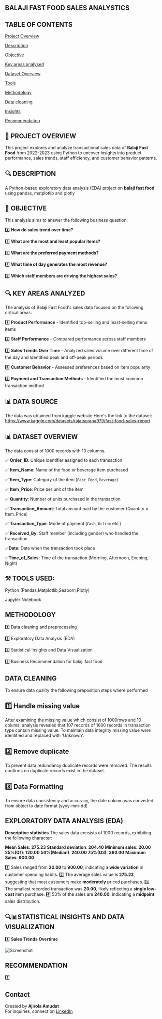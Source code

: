 ## BALAJI FAST FOOD SALES ANALYSTICS

## TABLE OF CONTENTS 
 [Project Overview]()

 [Description]() 
 
 [Objective]() 
  
 [Key areas analysed]() 

 [Dataset Overview]()
 
 [Tools]()
 
 [Methodology]()

 [Data cleaning]()
 
 [Insights]() 
 
 [Recommendation]() 

## 📖 PROJECT OVERVIEW 
This project explores and analyze transactional sales data of **Balaji Fast Food** from 2022-2023 using Python to uncover insights into product performance, sales trends, staff efficiency, and customer behavior patterns.

## 🔍 DESCRIPTION
A Python-based exploratory data analysis (EDA) project on **balaji fast food** using pandas,
matplotlib and plotly 

## 🎯 OBJECTIVE 
This analysis aims to answer the following business question:

1️⃣ **How do sales trend over time?**

2️⃣ **What are the most and least popular items?**

3️⃣ **What are the preferred payment methods?**

4️⃣ **What time of day generates the most revenue?**

5️⃣ **Which staff members are driving the highest sales?**

## 🔍 KEY AREAS ANALYZED
The analysis of Balaji Fast Food's sales data focused on the following critical areas:

1️⃣ **Product Performance** - Identified top-selling and least-selling menu items

2️⃣ **Staff Performance** - Compared performance across staff members

3️⃣ **Sales Trends Over Time** - Analyzed sales volume over different time of the day and Identified peak and off-peak periods

4️⃣ **Customer Behavior** - Assessed preferences based on item popularity 

5️⃣ **Payment and Transaction Methods** - Identified the most common transaction method

## 📊 DATA SOURCE
The data was obtained from kaggle website
Here's the link to the dataset: https://www.kaggle.com/datasets/rajatsurana979/fast-food-sales-report

## 📊 DATASET OVERVIEW
The data consist of 1000 records with 10 columns.

✅ **Order_ID**: Unique identifier assigned to each transaction

✅ **Item_Name**: Name of the food or beverage item purchased

✅ **Item_Type**: Category of the item (`Fast Food`, `Beverage`)

✅ **Item_Price**: Price per unit of the item

✅ **Quantity**: Number of units purchased in the transaction

✅ **Transaction_Amount**: Total amount paid by the customer (Quantity × Item_Price)

✅ **Transaction_Type**: Mode of payment (`Cash`, `Online` etc.)

✅ **Received_By**: Staff member (including gender) who handled the transaction

✅**Date**: Date when the transaction took place

✅**Time_of_Sales**: Time of the transaction (Morning, Afternoon, Evening, Night)

## ⚒️ TOOLS USED:

Python (Pandas,Matplotlib,Seaborn,Plotly)

Jupyter Notebook 

## METHODOLOGY 
1️⃣ Data cleaning and preprocessing 

2️⃣ Exploratory Data Analysis (EDA)

3️⃣ Statistical Insights and Data Visualization 

4️⃣ Business Recommendation for balaji fast food

## DATA CLEANING 
To ensure data quality the following preposition steps where performed 

## 1️⃣ Handle missing value 
After examining the missing value which consist of 1000rows and 10 colums, analysis revealed that 107 records of 1000 records in transaction type contain missing value.
To maintain data integrity missing value were identified and replaced with 'Unknown'.

## 2️⃣ Remove duplicate
To prevent data redundancy duplicate records were removed.
The results confirms no duplicate records exist in the dataset.

## 3️⃣ Data Formatting 
To ensure data consistency and accuracy, the date column was converted from object to date format (yyyy-mm-dd)

## EXPLORATORY DATA ANALYSIS (EDA)

**Descriptive statistics**
The sales data consists of 1000 records, exhibiting the following character:

**Mean Sales**: **275.23**
**Standard deviation**: **204.40**
**Minimum sales**: **20.00**
**25%(Q1)**: **120.00**
**50%(Median)**: **240.00**
**75%(Q3)**: **360.00**
**Maximum Sales**: **900.00**

1️⃣ Sales ranged from **20.00** to **900.00**, indicating a **wide variation** in customer spending habits.
2️⃣ The average sales value is **275.23**, suggesting that most customers make **moderately** priced purchases.
3️⃣ The smallest recorded transaction was **20.00**, likely reflecting a **single low-cost** item purchase.
4️⃣ 50% of the sales are **240.00**, indicating a **midpoint** sales distribution.

## 🔍📊STATISTICAL INSIGHTS AND DATA VISUALIZATION 
1️⃣ **Sales Trends Overtime**

![Screenshot](Screenshot_20250605_041252.jpg)







## RECOMMENDATION 
1️⃣ 
## Contact
Created by **Ajirola Amudat**  
For inquiries, connect on [LinkedIn](https://www.linkedin.com/in/ajirola-amudat-a-3083882b2?utm_source=share&utm_campaign=share_via&utm_content=profile&utm_medium=android_app)

